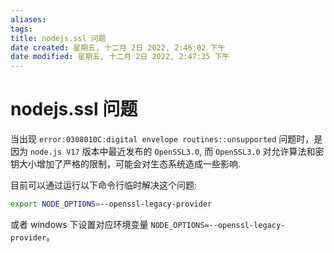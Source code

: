 ```yaml
---
aliases: 
tags: 
title: nodejs.ssl 问题
date created: 星期五, 十二月 2日 2022, 2:46:02 下午
date modified: 星期五, 十二月 2日 2022, 2:47:35 下午
---
```


# nodejs.ssl 问题

当出现 `error:0308010C:digital envelope routines::unsupported` 问题时，是因为 `node.js V17` 版本中最近发布的 `OpenSSL3.0`, 而 `OpenSSL3.0` 对允许算法和密钥大小增加了严格的限制，可能会对生态系统造成一些影响.

目前可以通过运行以下命令行临时解决这个问题:

```bash
export NODE_OPTIONS=--openssl-legacy-provider
```

或者 windows 下设置对应环境变量 `NODE_OPTIONS=--openssl-legacy-provider`。
